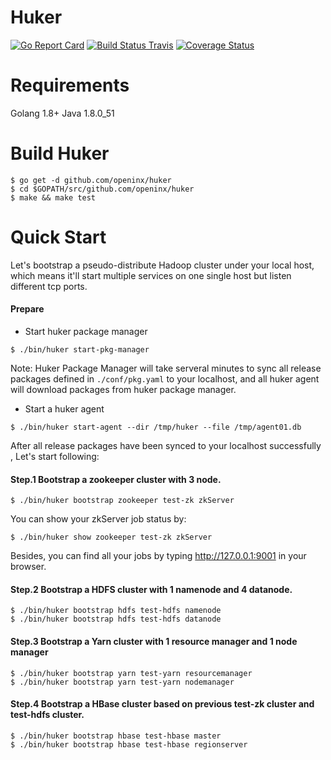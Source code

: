 # Huker

[![Go Report Card](https://goreportcard.com/badge/github.com/openinx/huker?style=flat-square)](https://goreportcard.com/report/github.com/openinx/huker)
[![Build Status Travis](https://img.shields.io/travis/openinx/huker.svg?style=flat-square&&branch=master)](https://travis-ci.org/openinx/huker)
[![Coverage Status](https://coveralls.io/repos/github/openinx/huker/badge.svg?branch=master)](https://coveralls.io/github/openinx/huker?branch=master)

# Requirements

Golang 1.8+
Java 1.8.0_51

# Build Huker

```shell
$ go get -d github.com/openinx/huker
$ cd $GOPATH/src/github.com/openinx/huker
$ make && make test
```

# Quick Start

Let's bootstrap a pseudo-distribute Hadoop cluster under your local host, which means it'll start multiple services on one single host but listen different tcp ports.

#### Prepare

* Start huker package manager

```
$ ./bin/huker start-pkg-manager
```

Note: Huker Package Manager will take serveral minutes to sync all release packages defined in `./conf/pkg.yaml` to your localhost, and all huker agent will download packages from huker package manager.

* Start a huker agent

```
$ ./bin/huker start-agent --dir /tmp/huker --file /tmp/agent01.db
```

After all release packages have been synced to your localhost successfully , Let's start following:

#### Step.1 Bootstrap a zookeeper cluster with 3 node.

```
$ ./bin/huker bootstrap zookeeper test-zk zkServer
```

You can show your zkServer job status by:

```
$ ./bin/huker show zookeeper test-zk zkServer
```

Besides, you can find all your jobs by typing http://127.0.0.1:9001 in your browser.

#### Step.2 Bootstrap a HDFS cluster with 1 namenode and 4 datanode.

```
$ ./bin/huker bootstrap hdfs test-hdfs namenode
$ ./bin/huker bootstrap hdfs test-hdfs datanode
```

#### Step.3 Bootstrap a Yarn cluster with 1 resource manager and 1 node manager

```
$ ./bin/huker bootstrap yarn test-yarn resourcemanager
$ ./bin/huker bootstrap yarn test-yarn nodemanager
```

#### Step.4 Bootstrap a HBase cluster based on previous test-zk cluster and test-hdfs cluster.

```
$ ./bin/huker bootstrap hbase test-hbase master
$ ./bin/huker bootstrap hbase test-hbase regionserver
```

